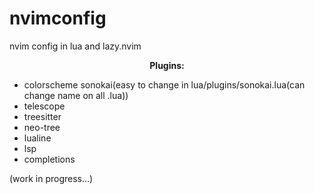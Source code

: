 # nvimconfig
nvim config in lua and lazy.nvim


<p align="center"><b>Plugins: </b></p>

- colorscheme sonokai(easy to change in lua/plugins/sonokai.lua(can change name on all .lua))
- telescope
- treesitter
- neo-tree
- lualine
- lsp
- completions

(work in progress...)

